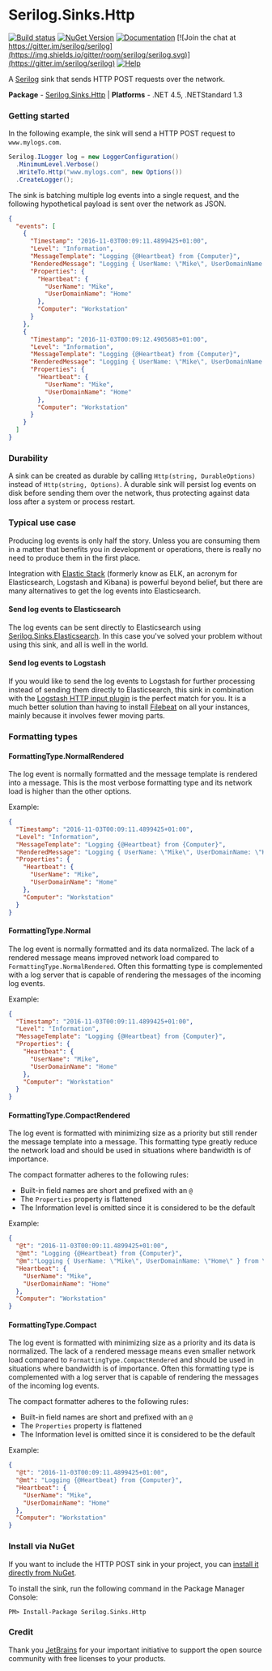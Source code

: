 # Serilog.Sinks.Http

[![Build status](https://ci.appveyor.com/api/projects/status/ayvak8yo23k962sg/branch/master?svg=true)](https://ci.appveyor.com/project/FantasticFiasco/serilog-sinks-http) [![NuGet Version](http://img.shields.io/nuget/v/Serilog.Sinks.Http.svg?style=flat)](https://www.nuget.org/packages/Serilog.Sinks.Http/) [![Documentation](https://img.shields.io/badge/docs-wiki-yellow.svg)](https://github.com/serilog/serilog/wiki) [![Join the chat at https://gitter.im/serilog/serilog](https://img.shields.io/gitter/room/serilog/serilog.svg)](https://gitter.im/serilog/serilog) [![Help](https://img.shields.io/badge/stackoverflow-serilog-orange.svg)](http://stackoverflow.com/questions/tagged/serilog)

A [Serilog](http://serilog.net/) sink that sends HTTP POST requests over the network.

**Package** - [Serilog.Sinks.Http](https://www.nuget.org/packages/serilog.sinks.http)
| **Platforms** - .NET 4.5, .NETStandard 1.3

### Getting started

In the following example, the sink will send a HTTP POST request to `www.mylogs.com`.

```csharp
Serilog.ILogger log = new LoggerConfiguration()
  .MinimumLevel.Verbose()
  .WriteTo.Http("www.mylogs.com", new Options())
  .CreateLogger();
```

The sink is batching multiple log events into a single request, and the following hypothetical payload is sent over the network as JSON.

```json
{
  "events": [
    {
      "Timestamp": "2016-11-03T00:09:11.4899425+01:00",
      "Level": "Information",
      "MessageTemplate": "Logging {@Heartbeat} from {Computer}",
      "RenderedMessage": "Logging { UserName: \"Mike\", UserDomainName: \"Home\" } from \"Workstation\"",
      "Properties": {
        "Heartbeat": {
          "UserName": "Mike",
          "UserDomainName": "Home"
        },
        "Computer": "Workstation"
      }
    },
    {
      "Timestamp": "2016-11-03T00:09:12.4905685+01:00",
      "Level": "Information",
      "MessageTemplate": "Logging {@Heartbeat} from {Computer}",
      "RenderedMessage": "Logging { UserName: \"Mike\", UserDomainName: \"Home\" } from \"Workstation\"",
      "Properties": {
        "Heartbeat": {
          "UserName": "Mike",
          "UserDomainName": "Home"
        },
        "Computer": "Workstation"
      }
    }
  ]
}
```

### Durability

A sink can be created as durable by calling `Http(string, DurableOptions)` instead of `Http(string, Options)`. A durable sink will persist log events on disk before sending them over the network, thus protecting against data loss after a system or process restart.

### Typical use case

Producing log events is only half the story. Unless you are consuming them in a matter that benefits you in development or operations, there is really no need to produce them in the first place.

Integration with [Elastic Stack](https://www.elastic.co/products) (formerly know as ELK, an acronym for Elasticsearch, Logstash and Kibana) is powerful beyond belief, but there are many alternatives to get the log events into Elasticsearch.

#### Send log events to Elasticsearch

The log events can be sent directly to Elasticsearch using [Serilog.Sinks.Elasticsearch](https://github.com/serilog/serilog-sinks-elasticsearch). In this case you've solved your problem without using this sink, and all is well in the world.

#### Send log events to Logstash

If you would like to send the log events to Logstash for further processing instead of sending them directly to Elasticsearch, this sink in combination with the [Logstash HTTP input plugin](https://www.elastic.co/blog/introducing-logstash-input-http-plugin) is the perfect match for you. It is a much better solution than having to install [Filebeat](https://www.elastic.co/products/beats/filebeat) on all your instances, mainly because it involves fewer moving parts.

### Formatting types

#### FormattingType.NormalRendered

The log event is normally formatted and the message template is rendered into a message. This is the most verbose formatting type and its network load is higher than the other options.

Example:
```json
{
  "Timestamp": "2016-11-03T00:09:11.4899425+01:00",
  "Level": "Information",
  "MessageTemplate": "Logging {@Heartbeat} from {Computer}",
  "RenderedMessage": "Logging { UserName: \"Mike\", UserDomainName: \"Home\" } from \"Workstation\"",
  "Properties": {
    "Heartbeat": {
      "UserName": "Mike",
      "UserDomainName": "Home"
    },
    "Computer": "Workstation"
  }
}
```

#### FormattingType.Normal

 The log event is normally formatted and its data normalized. The lack of a rendered message means improved network load compared to `FormattingType.NormalRendered`. Often this formatting type is complemented with a log server that is capable of rendering the messages of the incoming log events.

Example:
```json
{
  "Timestamp": "2016-11-03T00:09:11.4899425+01:00",
  "Level": "Information",
  "MessageTemplate": "Logging {@Heartbeat} from {Computer}",
  "Properties": {
    "Heartbeat": {
      "UserName": "Mike",
      "UserDomainName": "Home"
    },
    "Computer": "Workstation"
  }
}
```

#### FormattingType.CompactRendered

The log event is formatted with minimizing size as a priority but still render the message template into a message. This formatting type greatly reduce the network load and should be used in situations where bandwidth is of importance.

The compact formatter adheres to the following rules:

- Built-in field names are short and prefixed with an `@`
- The `Properties` property is flattened
- The Information level is omitted since it is considered to be the default

Example:
```json
{
  "@t": "2016-11-03T00:09:11.4899425+01:00",
  "@mt": "Logging {@Heartbeat} from {Computer}",
  "@m":"Logging { UserName: \"Mike\", UserDomainName: \"Home\" } from \"Workstation\"",
  "Heartbeat": {
    "UserName": "Mike",
    "UserDomainName": "Home"
  },
  "Computer": "Workstation"
}
```

#### FormattingType.Compact

The log event is formatted with minimizing size as a priority and its data is normalized. The lack of a rendered message means even smaller network load compared to `FormattingType.CompactRendered` and should be used in situations where bandwidth is of importance. Often this formatting type is complemented with a log server that is capable of rendering the messages of the incoming log events.

The compact formatter adheres to the following rules:

- Built-in field names are short and prefixed with an `@`
- The `Properties` property is flattened
- The Information level is omitted since it is considered to be the default

Example:
```json
{
  "@t": "2016-11-03T00:09:11.4899425+01:00",
  "@mt": "Logging {@Heartbeat} from {Computer}",
  "Heartbeat": {
    "UserName": "Mike",
    "UserDomainName": "Home"
  },
  "Computer": "Workstation"
}
```

### Install via NuGet

If you want to include the HTTP POST sink in your project, you can [install it directly from NuGet](https://www.nuget.org/packages/Serilog.Sinks.Http/).

To install the sink, run the following command in the Package Manager Console:

```
PM> Install-Package Serilog.Sinks.Http
```

### Credit

Thank you [JetBrains](https://www.jetbrains.com/) for your important initiative to support the open source community with free licenses to your products.
